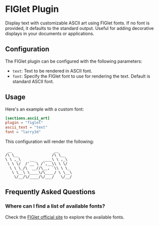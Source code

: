 # FIGlet Plugin

Display text with customizable ASCII art using FIGlet fonts. If no font is provided, it defaults to the standard output. Useful for adding decorative displays in your documents or applications.

## Configuration

The FIGlet plugin can be configured with the following parameters:

- `text`: Text to be rendered in ASCII font.
- `font`: Specify the FIGlet font to use for rendering the text. Default is standard ASCII font.

## Usage

Here's an example with a custom font:

```toml title="doteki.toml"
[sections.ascii_art]
plugin = "figlet"
ascii_text = "text"
font = "larry3d"
```

This configuration will render the following:

```text
 __                   __      
/\ \__               /\ \__   
\ \ ,_\    __    ____\ \ ,_\  
 \ \ \/  /'__`\ /',__\\ \ \/  
  \ \ \_/\  __//\__, `\\ \ \_ 
   \ \__\ \____\/\____/ \ \__\
    \/__/\/____/\/___/   \/__/
```

## Frequently Asked Questions

### Where can I find a list of available fonts?

Check the [FIGlet official site](http://www.figlet.org/examples.html) to explore the available fonts.
